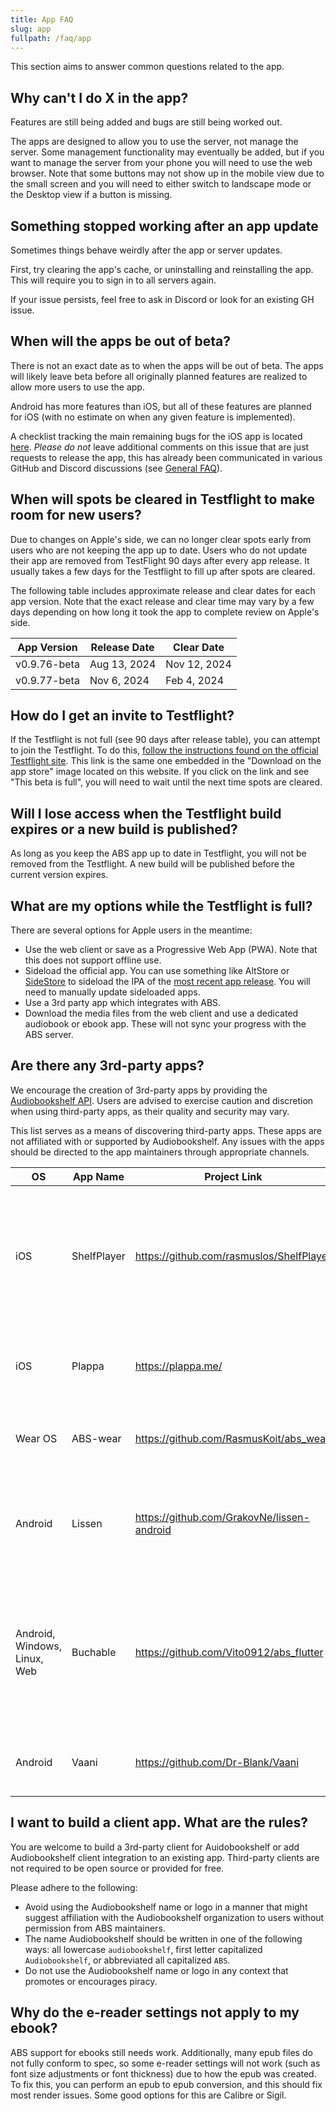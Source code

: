 ```yaml
---
title: App FAQ
slug: app
fullpath: /faq/app
---
```


This section aims to answer common questions related to the app.

## Why can't I do X in the app?

Features are still being added and bugs are still being worked out.

The apps are designed to allow you to use the server, not manage the server.
Some management functionality may eventually be added, but if you want to manage the server from your phone you will need to use the web browser.
Note that some buttons may not show up in the mobile view due to the small screen and you will need to either switch to landscape mode or the Desktop view if a button is missing.

## Something stopped working after an app update

Sometimes things behave weirdly after the app or server updates.

First, try clearing the app's cache, or uninstalling and reinstalling the app.
This will require you to sign in to all servers again.

If your issue persists, feel free to ask in Discord or look for an existing GH issue.

## When will the apps be out of beta?

There is not an exact date as to when the apps will be out of beta.
The apps will likely leave beta before all originally planned features are realized to allow more users to use the app.

Android has more features than iOS, but all of these features are planned for iOS (with no estimate on when any given feature is implemented).

A checklist tracking the main remaining bugs for the iOS app is located [here](https://github.com/advplyr/audiobookshelf-app/issues/541).
_Please do not_ leave additional comments on this issue that are just requests to release the app, this has already been communicated in various GitHub and Discord discussions (see [General FAQ](/faq#i-have-a-feature-request-how-should-i-bring-this-up)).

## When will spots be cleared in Testflight to make room for new users?

Due to changes on Apple's side, we can no longer clear spots early from users who are not keeping the app up to date.
Users who do not update their app are removed from TestFlight 90 days after every app release.
It usually takes a few days for the Testflight to fill up after spots are cleared.

The following table includes approximate release and clear dates for each app version.
Note that the exact release and clear time may vary by a few days depending on how long it took the app to complete review on Apple's side.

| App Version  | Release Date |  Clear Date  |
| ------------ | ------------ | ------------ |
| v0.9.76-beta | Aug 13, 2024 | Nov 12, 2024 |
| v0.9.77-beta | Nov  6, 2024 | Feb  4, 2024 |

## How do I get an invite to Testflight?

If the Testflight is not full (see 90 days after release table), you can attempt to join the Testflight.
To do this, [follow the instructions found on the official Testflight site](https://testflight.apple.com/join/wiic7QIW).
This link is the same one embedded in the "Download on the app store" image located on this website.
If you click on the link and see "This beta is full", you will need to wait until the next time spots are cleared.

## Will I lose access when the Testflight build expires or a new build is published?

As long as you keep the ABS app up to date in Testflight, you will not be removed from the Testflight.
A new build will be published before the current version expires.

## What are my options while the Testflight is full?

There are several options for Apple users in the meantime:
- Use the web client or save as a Progressive Web App (PWA). Note that this does not support offline use.
- Sideload the official app. You can use something like AltStore or [SideStore](https://sidestore.io/) to sideload the IPA of the [most recent app release](https://github.com/advplyr/audiobookshelf-app/releases). You will need to manually update sideloaded apps.
- Use a 3rd party app which integrates with ABS.
- Download the media files from the web client and use a dedicated audiobook or ebook app. These will not sync your progress with the ABS server.

## Are there any 3rd-party apps?

We encourage the creation of 3rd-party apps by providing the [Audiobookshelf API](https://api.audiobookshelf.org/).
Users are advised to exercise caution and discretion when using third-party apps, as their quality and security may vary.

This list serves as a means of discovering third-party apps. These apps are not affiliated with or supported by Audiobookshelf.
Any issues with the apps should be directed to the app maintainers through appropriate channels.

| OS                           | App Name    | Project Link                               | Notes                                                                                                                                                |
|------------------------------|-------------|--------------------------------------------|------------------------------------------------------------------------------------------------------------------------------------------------------|
| iOS                          | ShelfPlayer | https://github.com/rasmuslos/ShelfPlayer   | ShelfPlayer is a sleek and modern Audiobookshelf client, specifically designed for audiobooks, podcasts and iOS, as well as iPadOS.                  |
| iOS                          | Plappa      | https://plappa.me/                         | Audiobook player for Jellyfin and Audiobookshelf, written in Swift/SwiftUI                                                                           |
| Wear OS                      | ABS-wear    | https://github.com/RasmusKoit/abs_wear     | ABS Wear is a standalone version for Android Wear OS 4.0                                                                                             |
| Android                      | Lissen      | https://github.com/GrakovNe/lissen-android | Lissen is a free, aesthetic Audiobookshelf client designed especially for seamless audiobook listening                                               |
| Android, Windows, Linux, Web | Buchable    | https://github.com/Vito0912/abs_flutter    | A feature-rich, cross-platform Audiobookshelf client offering extensive functionality, including support for audiobooks, podcasts, caching and more. |
| Android                      | Vaani       | https://github.com/Dr-Blank/Vaani          | Beautiful, Fast and Functional client for your Audiobookshelf server.                                                                                |

## I want to build a client app. What are the rules?

You are welcome to build a 3rd-party client for Auidobookshelf or add Audiobookshelf client integration to an existing app.
Third-party clients are not required to be open source or provided for free.

Please adhere to the following:

- Avoid using the Audiobookshelf name or logo in a manner that might suggest affiliation with the Audiobookshelf organization to users without permission from ABS maintainers.
- The name Audiobookshelf should be written in one of the following ways: all lowercase `audiobookshelf`, first letter capitalized `Audiobookshelf`, or abbreviated all capitalized `ABS`.
- Do not use the Audiobookshelf name or logo in any context that promotes or encourages piracy.

## Why do the e-reader settings not apply to my ebook?

ABS support for ebooks still needs work. Additionally, many epub files do not fully conform to spec, so some e-reader settings will not work (such as font size adjustments or font thickness) due to how the epub was created. To fix this, you can perform an epub to epub conversion, and this should fix most render issues. Some good options for this are Calibre or Sigil.
